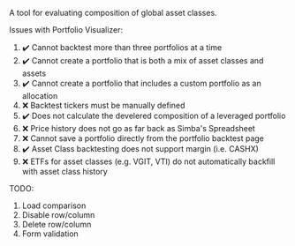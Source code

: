 A tool for evaluating composition of global asset classes.

Issues with Portfolio Visualizer:

1. ✔️ Cannot backtest more than three portfolios at a time
2. ✔️ Cannot create a portfolio that is both a mix of asset classes and assets
3. ✔️ Cannot create a portfolio that includes a custom portfolio as an allocation
4. ❌ Backtest tickers must be manually defined
5. ✔️ Does not calculate the develered composition of a leveraged portfolio
6. ❌ Price history does not go as far back as Simba's Spreadsheet
7. ❌ Cannot save a portfolio directly from the portfolio backtest page
8. ✔️ Asset Class backtesting does not support margin (i.e. CASHX)
9. ❌ ETFs for asset classes (e.g. VGIT, VTI) do not automatically backfill with asset class history

TODO:

1. Load comparison
2. Disable row/column
3. Delete row/column
4. Form validation
